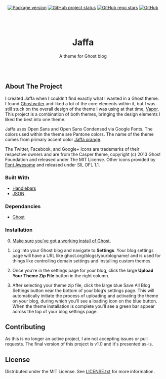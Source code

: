 <div id="top"></div>
<!-- PROJECT SHIELDS -->
<!--
*** I'm using markdown "reference style" links for readability.
*** Reference links are enclosed in brackets [ ] instead of parentheses ( ).
*** See the bottom of this document for the declaration of the reference variables
*** for contributors-url, forks-url, etc. This is an optional, concise syntax you may use.
*** https://www.markdownguide.org/basic-syntax/#reference-style-links
-->

<div align="center">

<a href="#"><img alt="Package version" src="https://img.shields.io/badge/Version-1.0-blue?style=for-the-badge"></a>
<a href="#"><img alt="GitHub project status" src="https://img.shields.io/badge/Status-Archived-lightgrey?style=for-the-badge"></a>
<a href="#"><img alt="GitHub repo stars" src="https://img.shields.io/github/stars/falc0n2k/speedtest-dashboard?style=for-the-badge"></a>
<a href="https://github.com/Falc0n2k/speedtest-dashboard/blob/main/LICENSE.txt"><img alt="GitHub" src="https://img.shields.io/github/license/falc0n2k/speedtest-dashboard?style=for-the-badge"></a>
</div>

<br/>
<br/>

<h1 align="center">Jaffa</h1>
<p align="center">A theme for Ghost blog</p>
</div>

<br/>
<br/>

<!-- ABOUT THE PROJECT -->
## About The Project

I created Jaffa when I couldn't find exactly what I wanted in a Ghost theme. I found [Ghostwriter](https://github.com/roryg/ghostwriter) and liked a lot of the core elements within it, but I was still stuck on the overall design of the theme I was using at that time, [Vapor](https://github.com/sethlilly/Vapor). This project is a combination of both themes, bringing the design elements I liked the best into one theme.

Jaffa uses Open Sans and Open Sans Condensed via Google Fonts. The colors used within the theme are Pantone colors. The name of the theme comes from primary accent color [Jaffa orange](http://www.pantone.com/color-finder/16-1454-TCX).

The Twitter, Facebook, and Google+ icons are trademarks of their respective owners and are from the Casper theme, copyright (c) 2013 Ghost Foundation and released under The MIT License. Other icons provided by [Font Awesome](https://github.com/FortAwesome/Font-Awesome) and released under SIL OFL 1.1.

### Built With

* [Handlebars](https://handlebarsjs.com)
* [JSON](https://www.json.org/)

### Dependancies

* [Ghost](https://ghost.org)

### Installation

0. [Make sure you've got a working install of Ghost.](https://ghost.org/docs/install/)

1. Log into your Ghost blog and navigate to **Settings**. Your blog settings page will have a URL like ghost.org/blogs/yourblogname/ and is used for things like controlling domain settings and installing custom themes. 

2. Once you’re in the settings page for your blog, click the large **Upload Your Theme Zip File** button in the right column.

3. After selecting your theme zip file, click the large blue Save All Blog Settings button near the bottom of your blog’s settings page. This will automatically initiate the process of uploading and activating the theme on your blog, during which you’ll see a loading icon on the blue button. When the theme installation is complete you’ll see a green bar appear across the top of your blog settings page.

<!-- CONTRIBUTING -->
## Contributing

As this is no longer an active project, I am not accepting issues or pull requests. The final version of this project is v1.0 and it's presented as-is.

<!-- LICENSE -->
## License

Distributed under the MIT License. See [LICENSE.txt](/LICENSE.txt) for more information.
